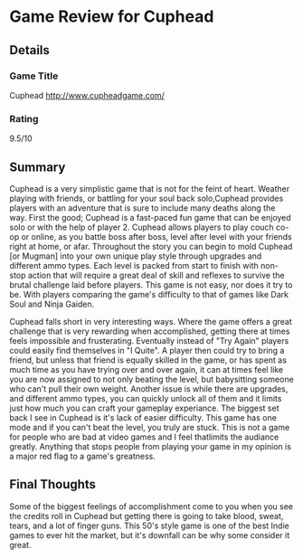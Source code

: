 # Game Review for Cuphead

## Details

### Game Title
Cuphead
http://www.cupheadgame.com/

### Rating
9.5/10

## Summary
Cuphead is a very simplistic game that is not for the feint of heart. Weather playing with friends, or battling for your soul back solo,Cuphead provides players with an adventure that is sure to include many deaths along the way. First the good; Cuphead is a fast-paced fun game that can be enjoyed solo or with the help of player 2. Cuphead allows players to play couch co-op or online, as you battle boss after boss, level after level with your friends right at home, or afar. Throughout the story you can begin to mold Cuphead [or Mugman] into your own unique play style through upgrades and different ammo types. Each level is packed from start to finish with non-stop action that will require a great deal of skill and reflexes to survive the brutal challenge laid before players. This game is not easy, nor does it try to be. With players comparing the game's difficulty to that of games like Dark Soul and Ninja Gaiden. 

Cuphead falls short in very interesting ways. Where the game offers a great challenge that is very rewarding when accomplished, getting there at times feels impossible and frusterating. Eventually instead of "Try Again" players could easily find themselves in "I Quite". A player then could try to bring a friend, but unless that friend is equally skilled in the game, or has spent as much time as you have trying over and over again, it can at times feel like you are now assigned to not only beating the level, but babysitting someone who can't pull their own weight. Another issue is while there are upgrades, and different ammo types, you can quickly unlock all of them and it limits just how much you can craft your gameplay experiance. The biggest set back I see in Cuphead is it's lack of easier difficulty. This game has one mode and if you can't beat the level, you truly are stuck. This is not a game for people who are bad at video games and I feel thatlimits the audiance greatly. Anything that stops people from playing your game in my opinion is a major red flag to a game's greatness.


## Final Thoughts
Some of the biggest feelings of accomplishment come to you when you see the credits roll in Cuphead but getting there is going to take blood, sweat, tears, and a lot of finger guns. This 50's style game is one of the best Indie games to ever hit the market, but it's downfall can be why some consider it great.



